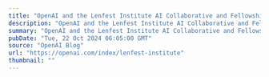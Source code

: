 ```yaml
---
title: "OpenAI and the Lenfest Institute AI Collaborative and Fellowship program"
description: "OpenAI and the Lenfest Institute AI Collaborative and Fellowship program"
summary: "OpenAI and the Lenfest Institute AI Collaborative and Fellowship program"
pubDate: "Tue, 22 Oct 2024 06:05:00 GMT"
source: "OpenAI Blog"
url: "https://openai.com/index/lenfest-institute"
thumbnail: ""
---
```


